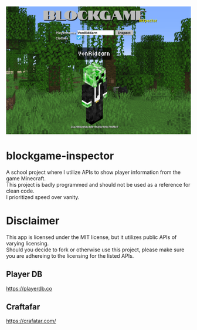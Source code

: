 <p align="center">
	<img src="/repo_img.png" alt="Project Image" />
</p>

# blockgame-inspector
A school project where I utilize APIs to show player information from the game Minecraft. <br />
This project is badly programmed and should not be used as a reference for clean code. <br />
I prioritized speed over vanity.

# Disclaimer
This app is licensed under the MIT license, but it utilizes public APIs of varying licensing.  
Should you decide to fork or otherwise use this project, please make sure you are adhereing to the licensing for the listed APIs.  

## Player DB 
https://playerdb.co

## Craftafar
https://crafatar.com/